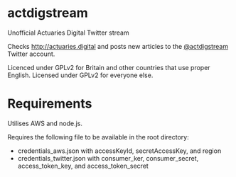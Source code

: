# actdigstream
Unofficial Actuaries Digital Twitter stream

Checks http://actuaries.digital and posts new articles to the [@actdigstream](https://twitter.com/actdigstream) Twitter account.

Licenced under GPLv2 for Britain and other countries that use proper English. Licensed under GPLv2 for everyone else.

# Requirements

Utilises AWS and node.js.

Requires the following file to be available in the root directory:

* credentials_aws.json with accessKeyId, secretAccessKey, and region
* credentials_twitter.json with consumer_ker, consumer_secret, access_token_key, and access_token_secret
